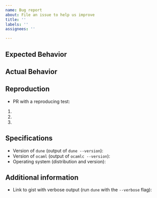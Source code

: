 ```yaml
---
name: Bug report
about: File an issue to help us improve
title: ''
labels: ''
assignees: ''

---
```


<!-- Thank you for filing an issue to help us improve Dune! -->
## Expected Behavior


## Actual Behavior


## Reproduction

<!-- If possible, please open a PR with a test that reproduces the problem.
      Adding tests is easy, see  https://github.com/ocaml/dune/blob/master/doc/hacking.rst -->

- PR with a reproducing test: 

<!-- Otherwise, please detail how the behavior can be reproduced -->

1.
1.
1.

## Specifications

- Version of `dune` (output of `dune --version`):
- Version of `ocaml` (output of `ocamlc --version`):
- Operating system (distribution and version):

<!-- remove the following if not used -->
## Additional information 

- Link to gist with verbose output (run `dune` with the `--verbose` flag):
